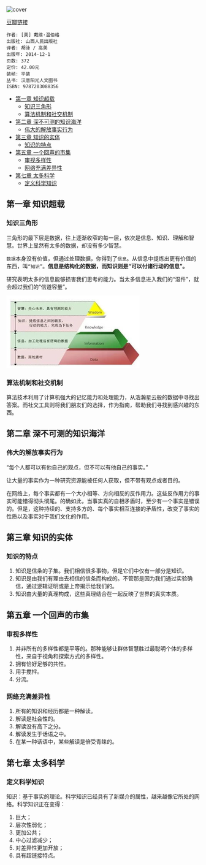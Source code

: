 ![cover](https://img3.doubanio.com/lpic/s27955890.jpg)

[豆瓣链接](https://book.douban.com/subject/26279954/)

    作者: [美] 戴维·温伯格 
    出版社: 山西人民出版社
    译者: 胡泳 / 高美 
    出版年: 2014-12-1
    页数: 372
    定价: 42.00元
    装帧: 平装
    丛书: 汉唐阳光人文图书
    ISBN: 9787203088356

- [第一章 知识超载](#%e7%ac%ac%e4%b8%80%e7%ab%a0-%e7%9f%a5%e8%af%86%e8%b6%85%e8%bd%bd)
  - [知识三角形](#%e7%9f%a5%e8%af%86%e4%b8%89%e8%a7%92%e5%bd%a2)
  - [算法机制和社交机制](#%e7%ae%97%e6%b3%95%e6%9c%ba%e5%88%b6%e5%92%8c%e7%a4%be%e4%ba%a4%e6%9c%ba%e5%88%b6)
- [第二章 深不可测的知识海洋](#%e7%ac%ac%e4%ba%8c%e7%ab%a0-%e6%b7%b1%e4%b8%8d%e5%8f%af%e6%b5%8b%e7%9a%84%e7%9f%a5%e8%af%86%e6%b5%b7%e6%b4%8b)
  - [伟大的解放事实行为](#%e4%bc%9f%e5%a4%a7%e7%9a%84%e8%a7%a3%e6%94%be%e4%ba%8b%e5%ae%9e%e8%a1%8c%e4%b8%ba)
- [第三章 知识的实体](#%e7%ac%ac%e4%b8%89%e7%ab%a0-%e7%9f%a5%e8%af%86%e7%9a%84%e5%ae%9e%e4%bd%93)
  - [知识的特点](#%e7%9f%a5%e8%af%86%e7%9a%84%e7%89%b9%e7%82%b9)
- [第五章 一个回声的市集](#%e7%ac%ac%e4%ba%94%e7%ab%a0-%e4%b8%80%e4%b8%aa%e5%9b%9e%e5%a3%b0%e7%9a%84%e5%b8%82%e9%9b%86)
  - [审视多样性](#%e5%ae%a1%e8%a7%86%e5%a4%9a%e6%a0%b7%e6%80%a7)
  - [网络充满差异性](#%e7%bd%91%e7%bb%9c%e5%85%85%e6%bb%a1%e5%b7%ae%e5%bc%82%e6%80%a7)
- [第七章 太多科学](#%e7%ac%ac%e4%b8%83%e7%ab%a0-%e5%a4%aa%e5%a4%9a%e7%a7%91%e5%ad%a6)
  - [定义科学知识](#%e5%ae%9a%e4%b9%89%e7%a7%91%e5%ad%a6%e7%9f%a5%e8%af%86)

## 第一章 知识超载
### 知识三角形
三角形的最下层是数据，往上逐渐收窄的每一层，依次是信息、知识、理解和智慧。世界上显然有太多的数据，却没有多少智慧。

`数据`本身没有价值，但通过处理数据，你得到了`信息`。从信息中提炼出更有价值的东西，叫`“知识”`。**信息是结构化的数据，而知识则是“可以付诸行动的信息”。**

研究表明太多的信息能够损害我们思考的能力。当太多信息进入我们的“湿件”，就会超过我们的“信道容量”。

![link.jpeg](knowledge-boundary.jpeg)

### 算法机制和社交机制
算法技术利用了计算机强大的记忆能力和处理能力，从浩瀚星云般的数据中寻找出答案。而社交工具则将我们朋友们的选择，作为指南，帮助我们寻找到感兴趣的东西。

## 第二章 深不可测的知识海洋
### 伟大的解放事实行为
“每个人都可以有他自己的观点，但不可以有他自己的事实。”

让大量的事实作为一种研究资源能被任何人获取，但不带有观点或者目的。

在网络上，每个事实都有一个大小相等、方向相反的反作用力。这些反作用力的事实可能错得彻头彻尾。的确如此，当事实真的自相矛盾时，至少有一个事实是错误的。但是，这种持续的、支持多方的、每个事实相互连接的矛盾性，改变了事实的性质以及事实对于我们文化的作用。

## 第三章 知识的实体
### 知识的特点
1. 知识是信条的子集。我们相信很多事物，但是它们中仅有一部分是知识。
2. 知识是由我们有理由去相信的信条而构成的。不管那是因为我们通过实验确信，通过逻辑证明或是上帝揭示给我们的。
3. 知识由大量的真理构成，这些真理结合在一起反映了世界的真实本质。

## 第五章 一个回声的市集
### 审视多样性
1. 并非所有的多样性都是平等的。那种能够让群体智慧胜过最聪明个体的多样性，来自于视角和探索方式的多样性。
2. 拥有恰好足够的共性。
3. 用手搅拌。
4. 分流。

### 网络充满差异性
1. 所有的知识和经历都是一种解读。
2. 解读是社会性的。
3. 解读没有高下之分。
4. 解读发生于话语之中。
5. 在某一种话语中，某些解读是倍受青睐的。

## 第七章 太多科学
### 定义科学知识
知识：基于事实的理论。科学知识已经具有了新媒介的属性，越来越像它所处的网络。科学知识正在变得：

1. 巨大；
2. 层次性弱化；
3. 更加公共；
4. 中心过滤减少；
5. 对差异性更加开放；
6. 具有超链接特点。
